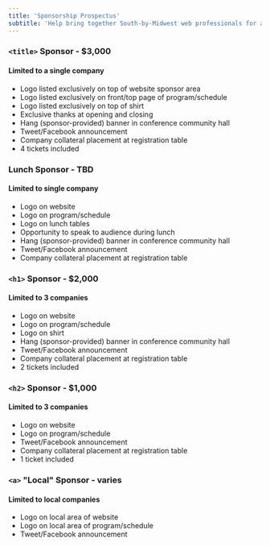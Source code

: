 ```yaml
---
title: 'Sponsorship Prospectus'
subtitle: 'Help bring together South-by-Midwest web professionals for a day of talks on pushing the boundaries of what the web can do.'
---
```

### `<title>` Sponsor - $3,000
#### Limited to a single company
* Logo listed exclusively on top of website sponsor area
* Logo listed exclusively on front/top page of program/schedule
* Logo listed exclusively on top of shirt
* Exclusive thanks at opening and closing
* Hang (sponsor-provided) banner in conference community hall
* Tweet/Facebook announcement
* Company collateral placement at registration table
* 4 tickets included

### Lunch Sponsor - TBD
#### Limited to single company
* Logo on website
* Logo on program/schedule
* Logo on lunch tables
* Opportunity to speak to audience during lunch
* Hang (sponsor-provided) banner in conference community hall
* Tweet/Facebook announcement
* Company collateral placement at registration table

### `<h1>` Sponsor - $2,000
#### Limited to 3 companies
* Logo on website
* Logo on program/schedule
* Logo on shirt
* Hang (sponsor-provided) banner in conference community hall
* Tweet/Facebook announcement
* Company collateral placement at registration table
* 2 tickets included

### `<h2>` Sponsor - $1,000
#### Limited to 3 companies
* Logo on website
* Logo on program/schedule
* Tweet/Facebook announcement
* Company collateral placement at registration table
* 1 ticket included

### `<a>` "Local" Sponsor - varies
#### Limited to local companies
* Logo on local area of website
* Logo on local area of program/schedule
* Tweet/Facebook announcement